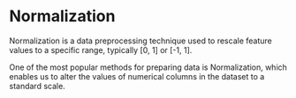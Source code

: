 # Normalization

Normalization is a data preprocessing technique used to rescale feature values to a specific range, typically \[0, 1] or \[-1, 1].

One of the most popular methods for preparing data is Normalization, which enables us to alter the values of numerical columns in the dataset to a standard scale.
